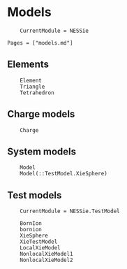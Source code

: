 # Models
```@meta
    CurrentModule = NESSie
```

```@index
Pages = ["models.md"]
```

## Elements
```@docs
    Element
    Triangle
    Tetrahedron
```

## Charge models
```@docs
    Charge
```

## System models
```@docs
    Model
    Model(::TestModel.XieSphere)
```

## Test models
```@meta
    CurrentModule = NESSie.TestModel
```

```@docs
    BornIon
    bornion
    XieSphere
    XieTestModel
    LocalXieModel
    NonlocalXieModel1
    NonlocalXieModel2
```
